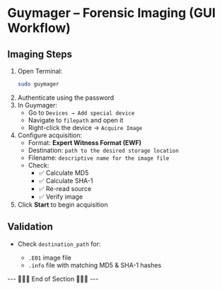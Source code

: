 # Guymager – Forensic Imaging (GUI Workflow)

## Imaging Steps
1. Open Terminal:
   ```bash
   sudo guymager
   ```
2. Authenticate using the password
3. In Guymager:
   - Go to `Devices → Add special device`
   - Navigate to `filepath` and open it
   - Right-click the device → `Acquire Image`
4. Configure acquisition:
   - Format: **Expert Witness Format (EWF)**
   - Destination: `path to the desired storage location`
   - Filename: `descriptive name for the image file`
   - Check:
     - ✅ Calculate MD5
     - ✅ Calculate SHA-1
     - ✅ Re-read source
     - ✅ Verify image
5. Click **Start** to begin acquisition

## Validation
- Check `destination_path` for:
  - `.E01` image file
  - `.info` file with matching MD5 & SHA-1 hashes

  <div align="center">

--- 🔹🔹🔹 End of Section 🔹🔹🔹 ---

</div>
